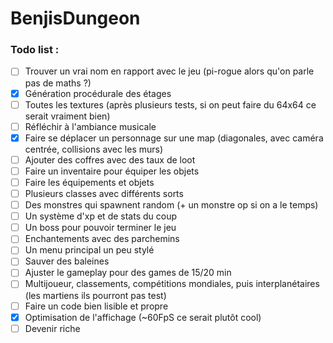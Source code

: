 ﻿# BenjisDungeon


### Todo list :
- [ ] Trouver un vrai nom en rapport avec le jeu (pi-rogue alors qu'on parle pas de maths ?)
- [x] Génération procédurale des étages
- [ ] Toutes les textures (après plusieurs tests, si on peut faire du 64x64 ce serait vraiment bien)
- [ ] Réfléchir à l'ambiance musicale
- [x] Faire se déplacer un personnage sur une map (diagonales, avec caméra centrée, collisions avec les murs)
- [ ] Ajouter des coffres avec des taux de loot
- [ ] Faire un inventaire pour équiper les objets
- [ ] Faire les équipements et objets
- [ ] Plusieurs classes avec différents sorts
- [ ] Des monstres qui spawnent random (+ un monstre op si on a le temps)
- [ ] Un système d'xp et de stats du coup
- [ ] Un boss pour pouvoir terminer le jeu
- [ ] Enchantements avec des parchemins
- [ ] Un menu principal un peu stylé
- [ ] Sauver des baleines
- [ ] Ajuster le gameplay pour des games de 15/20 min
- [ ] Multijoueur, classements, compétitions mondiales, puis interplanétaires (les martiens ils pourront pas test)
- [ ] Faire un code bien lisible et propre
- [x] Optimisation de l'affichage (~60FpS ce serait plutôt cool)
- [ ] Devenir riche
